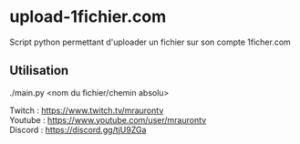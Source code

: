 # upload-1fichier.com

Script python permettant d'uploader un fichier sur son compte 1ficher.com

## Utilisation

./main.py <nom du fichier/chemin absolu>

Twitch : https://www.twitch.tv/mraurontv    
Youtube : https://www.youtube.com/user/mraurontv  
Discord : https://discord.gg/tjU9ZGa
